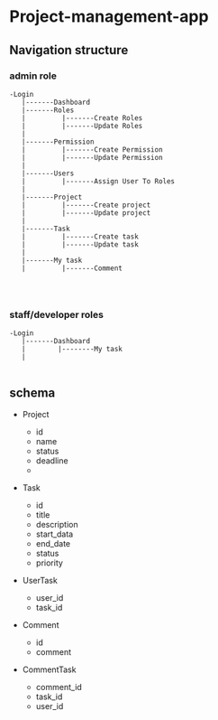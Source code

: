 # Project-management-app


## Navigation structure
### admin role
```
-Login
   |-------Dashboard
   |-------Roles 
   |         |-------Create Roles
   |         |-------Update Roles
   |
   |-------Permission
   |         |-------Create Permission
   |         |-------Update Permission
   |
   |-------Users
   |         |-------Assign User To Roles
   |
   |-------Project
   |         |-------Create project
   |         |-------Update project
   |
   |-------Task
   |         |-------Create task
   |         |-------Update task     
   |
   |-------My task
   |         |-------Comment
             

             
```

### staff/developer roles
```
-Login
   |-------Dashboard
   |        |--------My task
   |        
             
```

## schema
* Project
   - id
   - name
   - status 
   - deadline
   - 

* Task
   - id
   - title
   - description
   - start_data
   - end_date
   - status
   - priority

* UserTask
   - user_id
   - task_id

* Comment
   - id
   - comment

* CommentTask
   - comment_id
   - task_id
   - user_id
